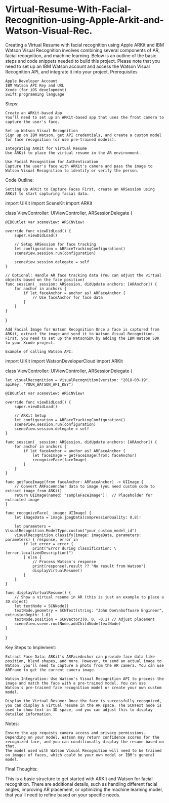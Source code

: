 # Virtual-Resume-With-Facial-Recognition-using-Apple-Arkit-and-Watson-Visual-Rec.
Creating a Virtual Resume with facial recognition using Apple ARKit and IBM Watson Visual Recognition involves combining several components of AR, facial recognition, and machine learning. Below is an outline of the basic steps and code snippets needed to build this project. Please note that you need to set up an IBM Watson account and access the Watson Visual Recognition API, and integrate it into your project.
Prerequisites

    Apple Developer Account
    IBM Watson API Key and URL
    Xcode (for iOS development)
    Swift programming language

Steps:

    Create an ARKit-based App
    You’ll need to set up an ARKit-based app that uses the front camera to capture the user's face.

    Set up Watson Visual Recognition
    Sign up on IBM Watson, get API credentials, and create a custom model for face recognition (or use pre-trained models).

    Integrating ARKit for Virtual Resume
    Use ARKit to place the virtual resume in the AR environment.

    Use Facial Recognition for Authentication
    Capture the user's face with ARKit's camera and pass the image to Watson Visual Recognition to identify or verify the person.

Code Outline:

    Setting Up ARKit to Capture Faces First, create an ARSession using ARKit to start capturing facial data.

import UIKit
import SceneKit
import ARKit

class ViewController: UIViewController, ARSessionDelegate {
    
    @IBOutlet var sceneView: ARSCNView!
    
    override func viewDidLoad() {
        super.viewDidLoad()
        
        // Setup ARSession for face tracking
        let configuration = ARFaceTrackingConfiguration()
        sceneView.session.run(configuration)
        
        sceneView.session.delegate = self
    }
    
    // Optional: Handle AR face tracking data (You can adjust the virtual objects based on the face position)
    func session(_ session: ARSession, didUpdate anchors: [ARAnchor]) {
        for anchor in anchors {
            if let faceAnchor = anchor as? ARFaceAnchor {
                // Use faceAnchor for face data
            }
        }
    }
}

    Add Facial Image for Watson Recognition Once a face is captured from ARKit, extract the image and send it to Watson Visual Recognition. First, you need to set up the WatsonSDK by adding the IBM Watson SDK to your Xcode project.

    Example of calling Watson API:

import UIKit
import WatsonDeveloperCloud
import ARKit

class ViewController: UIViewController, ARSessionDelegate {

    let visualRecognition = VisualRecognition(version: "2018-03-19", apiKey: "YOUR_WATSON_API_KEY")
    
    @IBOutlet var sceneView: ARSCNView!
    
    override func viewDidLoad() {
        super.viewDidLoad()
        
        // ARKit Setup
        let configuration = ARFaceTrackingConfiguration()
        sceneView.session.run(configuration)
        sceneView.session.delegate = self
    }
    
    func session(_ session: ARSession, didUpdate anchors: [ARAnchor]) {
        for anchor in anchors {
            if let faceAnchor = anchor as? ARFaceAnchor {
                let faceImage = getFaceImage(from: faceAnchor)
                recognizeFace(faceImage)
            }
        }
    }
    
    func getFaceImage(from faceAnchor: ARFaceAnchor) -> UIImage {
        // Convert ARFaceAnchor data to image (you need custom code to extract image from ARKit)
        return UIImage(named: "sampleFaceImage")!  // Placeholder for extracted image
    }
    
    func recognizeFace(_ image: UIImage) {
        let imageData = image.jpegData(compressionQuality: 0.8)!
        
        let parameters = VisualRecognition.ModelType.custom("your_custom_model_id")
        visualRecognition.classify(image: imageData, parameters: parameters) { response, error in
            if let error = error {
                print("Error during classification: \(error.localizedDescription)")
            } else {
                // Process Watson's response
                print(response?.result ?? "No result from Watson")
                displayVirtualResume()
            }
        }
    }
    
    func displayVirtualResume() {
        // Show a virtual resume in AR (this is just an example to place a 3D object)
        let textNode = SCNNode()
        textNode.geometry = SCNText(string: "John Doe\nSoftware Engineer", extrusionDepth: 1.0)
        textNode.position = SCNVector3(0, 0, -0.1) // Adjust placement
        sceneView.scene.rootNode.addChildNode(textNode)
    }
}

Key Steps to Implement:

    Extract Face Data: ARKit's ARFaceAnchor can provide face data like position, blend shapes, and more. However, to send an actual image to Watson, you'll need to capture a photo from the AR camera. You can use ARFrame to get the current camera image.

    Watson Integration: Use Watson's Visual Recognition API to process the image and match the face with a pre-trained model. You can use Watson's pre-trained face recognition model or create your own custom model.

    Display the Virtual Resume: Once the face is successfully recognized, you can display a virtual resume in the AR space. The SCNText node is used to show text in 3D space, and you can adjust this to display detailed information.

Notes:

    Ensure the app requests camera access and privacy permissions.
    Depending on your model, Watson may return confidence scores for the recognized face, and you can conditionally display the resume based on that.
    The model used with Watson Visual Recognition will need to be trained on images of faces, which could be your own model or IBM's general model.

Final Thoughts:

This is a basic structure to get started with ARKit and Watson for facial recognition. There are additional details, such as handling different facial angles, improving AR placement, or optimizing the machine learning model, that you'll need to refine based on your specific needs.
